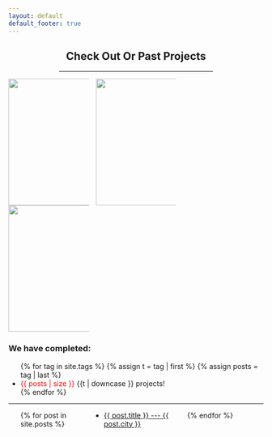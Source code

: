 ```yaml
---
layout: default
default_footer: true
---
```


<div style="padding: 0 100 0 100;">
  <h2 style="text-align: center;">Check Out Or Past Projects</h2>
  <hr>
</div>

<div class="past_projects">

<div style="align: right;">
  <div style="column-count: 3; padding: 0 auto 0 auto">

   <img src="{{ site.url }}/assets/images/Unsorted/20181210_161556.jpg" alt="" height="250px" width="250px"/>

   <img src="{{ site.url }}/assets/images/Unsorted/20190314_142645.jpg" alt="" height="250px" width="250px"/>

   <img src="{{ site.url }}/assets/images/Unsorted/20190314_142648.jpg" alt="" height="250px" width="250px"/>

  </div>
</div>

  <h3>We have completed:</h3>
  <ul class="tags">
    {% for tag in site.tags %}
      {% assign t = tag | first %}
      {% assign posts = tag | last %}
      <li><span style="color: #ff0000;">{{ posts | size }}</span> {{t | downcase }} projects!</li>
    {% endfor %}
  </ul>

  <hr>

  <ul style="column-count: 3">
    {% for post in site.posts %}
      <li>
        <a href="{{ post.url }}">{{ post.title }} --- {{ post.city }}</a>
      </li>
    {% endfor %}
  </ul>

</div>
